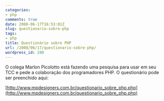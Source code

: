 ```yaml
---
categories:
- php
comments: true
date: 2008-06-17T16:53:01Z
slug: questionario-sobre-php
tags:
- php
title: Questionário sobre PHP
url: /2008/06/17/questionario-sobre-php/
wordpress_id: 280
---
```


O colega Marlon Picolotto está fazendo uma pesquisa para usar em seu TCC e pede a colaboração dos programadores PHP. O questionário pode ser preenchido aqui:

[http://www.mpdesigners.com.br/questionario_sobre_php.php](http://www.mpdesigners.com.br/questionario_sobre_php.php)
